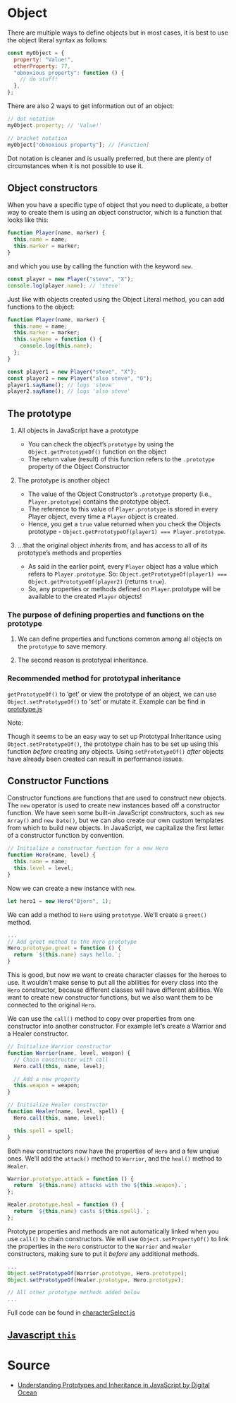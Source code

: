 # Object

There are multiple ways to define objects but in most cases, it is best to use the object literal syntax as follows:

```js
const myObject = {
  property: "Value!",
  otherProperty: 77,
  "obnoxious property": function () {
    // do stuff!
  },
};
```

There are also 2 ways to get information out of an object:

```js
// dot notation
myObject.property; // 'Value!'

// bracket notation
myObject["obnoxious property"]; // [Function]
```

Dot notation is cleaner and is usually preferred, but there are plenty of circumstances when it is not possible to use it.

## Object constructors

When you have a specific type of object that you need to duplicate, a better way to create them is using an object constructor, which is a function that looks like this:

```js
function Player(name, marker) {
  this.name = name;
  this.marker = marker;
}
```

and which you use by calling the function with the keyword `new`.

```js
const player = new Player("steve", "X");
console.log(player.name); // 'steve'
```

Just like with objects created using the Object Literal method, you can add functions to the object:

```js
function Player(name, marker) {
  this.name = name;
  this.marker = marker;
  this.sayName = function () {
    console.log(this.name);
  };
}

const player1 = new Player("steve", "X");
const player2 = new Player("also steve", "O");
player1.sayName(); // logs 'steve'
player2.sayName(); // logs 'also steve'
```

## The prototype

1. All objects in JavaScript have a prototype
   - You can check the object’s `prototype` by using the `Object.getPrototypeOf()` function on the object
   - The return value (result) of this function refers to the `.prototype` property of the Object Constructor
1. The prototype is another object

   - The value of the Object Constructor’s `.prototype` property (i.e., `Player.prototype`) contains the prototype object.
   - The reference to this value of `Player.prototype` is stored in every Player object, every time a `Player` object is created.
   - Hence, you get a `true` value returned when you check the Objects prototype - `Object.getPrototypeOf(player1) === Player.prototype`.

1. …that the original object _inherits_ from, and has access to all of its prototype’s methods and properties

   - As said in the earlier point, every `Player` object has a value which refers to `Player.prototype`. So: `Object.getPrototypeOf(player1) === Object.getPrototypeOf(player2)` (returns `true`).
   - So, any properties or methods defined on `Player`.prototype will be available to the created `Player` objects!

### The purpose of defining properties and functions on the prototype

1. We can define properties and functions common among all objects on the `prototype` to save memory.

1. The second reason is prototypal inheritance.

### Recommended method for prototypal inheritance

`getPrototypeOf()` to ‘get’ or view the prototype of an object, we can use `Object.setPrototypeOf()` to ‘set’ or mutate it. Example can be find in [prototype.js](./prototype.js)

Note:

Though it seems to be an easy way to set up Prototypal Inheritance using `Object.setPrototypeOf()`, the prototype chain has to be set up using this function _before_ creating any objects. Using `setPrototypeOf()` _after_ objects have already been created can result in performance issues.

## Constructor Functions

Constructor functions are functions that are used to construct new objects. The `new` operator is used to create new instances based off a constructor function. We have seen some built-in JavaScript constructors, such as `new Array()` and `new Date()`, but we can also create our own custom templates from which to build new objects. In JavaScript, we capitalize the first letter of a constructor function by convention.

```js
// Initialize a constructor function for a new Hero
function Hero(name, level) {
  this.name = name;
  this.level = level;
}
```

Now we can create a new instance with `new`.

```javascript
let hero1 = new Hero("Bjorn", 1);
```

We can add a method to `Hero` using `prototype`. We’ll create a `greet()` method.

```javascript
...
// Add greet method to the Hero prototype
Hero.prototype.greet = function () {
  return `${this.name} says hello.`;
}
```

This is good, but now we want to create character classes for the heroes to use. It wouldn’t make sense to put all the abilities for every class into the `Hero` constructor, because different classes will have different abilities. We want to create new constructor functions, but we also want them to be connected to the original `Hero`.

We can use the `call()` method to copy over properties from one constructor into another constructor. For example let’s create a Warrior and a Healer constructor.

```js
// Initialize Warrior constructor
function Warrior(name, level, weapon) {
  // Chain constructor with call
  Hero.call(this, name, level);

  // Add a new property
  this.weapon = weapon;
}

// Initialize Healer constructor
function Healer(name, level, spell) {
  Hero.call(this, name, level);

  this.spell = spell;
}
```

Both new constructors now have the properties of `Hero` and a few unqiue ones. We’ll add the `attack()` method to `Warrior`, and the `heal()` method to `Healer`.

```js
Warrior.prototype.attack = function () {
  return `${this.name} attacks with the ${this.weapon}.`;
};

Healer.prototype.heal = function () {
  return `${this.name} casts ${this.spell}.`;
};
```

Prototype properties and methods are not automatically linked when you use `call()` to chain constructors. We will use `Object.setPropertyOf()` to link the properties in the `Hero` constructor to the `Warrior` and `Healer` constructors, making sure to put it _before_ any additional methods.

```javascript
...
Object.setPrototypeOf(Warrior.prototype, Hero.prototype);
Object.setPrototypeOf(Healer.prototype, Hero.prototype);

// All other prototype methods added below
...
```

Full code can be found in [characterSelect.js](./characterSelect.js)

## [Javascript `this`](https://www.javascripttutorial.net/javascript-this/)

# Source

- [Understanding Prototypes and Inheritance in JavaScript by Digital Ocean](https://www.digitalocean.com/community/tutorials/understanding-prototypes-and-inheritance-in-javascript)
